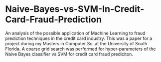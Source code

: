 # Naive-Bayes-vs-SVM-In-Credit-Card-Fraud-Prediction

An analysis of the possible application of Machine Learning to fraud prediction techniques in the credit card industry. This was a paper for a project during my Masters in Computer Sc. at the University of South Florida. A coarse grid search was performed for hyper-parameters of the Naive Bayes classifier vs SVM for credit card fraud prediciton.
